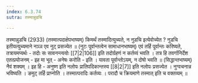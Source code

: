 ```yaml
---
index: 6.3.74
sutra: तस्मान्नुडचि

---
```

 तस्मान्नुडचि (2933) (तस्मात्पदाक्षेपभाष्यम्) किमर्थं तस्मादित्युच्यते, न नुडचि इत्येवोच्येत ? नुडचि इतीयत्युच्यमाने नञ्ञ एव नुट् प्रसज्येत ॥ (नुटः पूर्वान्तत्वेन सामाधानभाष्यम्) एवं तर्हि पूर्वान्तः करिष्यते, तत्रायमप्यर्थः  -  तदोः सः सावनन्त्ययोः [[7|2|106]] इति तदोर्ग्रहणं न कर्तव्यं भवति । तत्र हि तवर्गानिर्देश एतत्प्रयोजनम्  -  इह मा भूत्  -  अनेषः करोति  -  इति । यावता पूर्वान्तोऽयम्, न दोषो भवति ॥ (सिद्धान्तभाष्यम्) नैवं शक्यम् । इह हि  -  अनुष्ण इति नलोपः प्रातिपदिकान्तस्य [[8|2|7]] इति नलोपः प्रसज्येत । नुग्वचनान्न भविष्यति । ङमुट् तर्हि प्राप्नोति । तस्मात्परादिः कर्तव्यः । परादौ च क्रियमाणे तस्मात् इति च वक्तव्यम् ॥ 